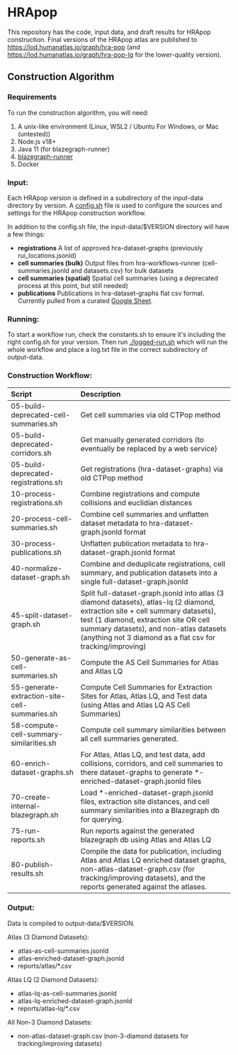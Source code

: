# HRApop

This repository has the code, input data, and draft results for HRApop construction. Final versions of the HRApop atlas are published to <https://lod.humanatlas.io/graph/hra-pop> (and <https://lod.humanatlas.io/graph/hra-pop-lq> for the lower-quality version).

## Construction Algorithm

### Requirements

To run the construction algorithm, you will need:

1. A unix-like environment (Linux, WSL2 / Ubuntu For Windows, or Mac (untested))
2. Node.js v18+
3. Java 11 (for blazegraph-runner)
4. [blazegraph-runner](https://github.com/balhoff/blazegraph-runner/)
5. Docker

### Input:

Each HRApop version is defined in a subdirectory of the input-data directory by version. A [config.sh](input-data/v0.3/config.sh) file is used to configure the sources and settings for the HRApop construction workflow.

In addition to the config.sh file, the input-data/$VERSION directory will have a few things:

- **registrations** A list of approved hra-dataset-graphs (previously rui_locations.jsonld)
- **cell summaries (bulk)** Output files from hra-workflows-runner (cell-summaries.jsonld and datasets.csv) for bulk datasets
- **cell summaries (spatial)** Spatial cell summaries (using a deprecated process at this point, but still needed)
- **publications** Publications in hra-dataset-graphs flat csv format. Currently pulled from a curated [Google Sheet](https://docs.google.com/spreadsheets/d/1MK9KMPAFRHN6aU_e1ghApcbABAdkLGRTiaSUkliLNnw/edit#gid=1240375199).

### Running:

To start a workflow run, check the constants.sh to ensure it's including the right config.sh for your version. Then run [./logged-run.sh](./logged-run.sh) which will run the whole workflow and place a log.txt file in the correct subdirectory of output-data.

### Construction Workflow:

| Script | Description |
| :-- | :-- |
| 05-build-deprecated-cell-summaries.sh | Get cell summaries via old CTPop method |
| 05-build-deprecated-corridors.sh | Get manually generated corridors (to eventually be replaced by a web service) |
| 05-build-deprecated-registrations.sh | Get registrations (hra-dataset-graphs) via old CTPop method |
| 10-process-registrations.sh | Combine registrations and compute collisions and euclidian distances |
| 20-process-cell-summaries.sh | Combine cell summaries and unflatten dataset metadata to hra-dataset-graph.jsonld format |
| 30-process-publications.sh | Unflatten publication metadata to hra-dataset-graph.jsonld format |
| 40-normalize-dataset-graph.sh | Combine and deduplicate registrations, cell summary, and publication datasets into a single full-dataset-graph.jsonld |
| 45-split-dataset-graph.sh | Split full-dataset-graph.jsonld into atlas (3 diamond datasets), atlas-lq (2 diamond, extraction site + cell summary datasets), test (1 diamond, extraction site OR cell summary datasets), and non-atlas datasets (anything not 3 diamond as a flat csv for tracking/improving) |
| 50-generate-as-cell-summaries.sh | Compute the AS Cell Summaries for Atlas and Atlas LQ |
| 55-generate-extraction-site-cell-summaries.sh | Compute Cell Summaries for Extraction Sites for Atlas, Atlas LQ, and Test data (using Atlas and Atlas LQ AS Cell Summaries) |
| 58-compute-cell-summary-similarities.sh | Compute cell summary similarities between all cell summaries generated. |
| 60-enrich-dataset-graphs.sh | For Atlas, Atlas LQ, and test data, add collisions, corridors, and cell summaries to there dataset-graphs to generate *-enriched-dataset-graph.jsonld files |
| 70-create-internal-blazegraph.sh | Load *-enriched-dataset-graph.jsonld files, extraction site distances, and cell summary similarities into a Blazegraph db for querying. |
| 75-run-reports.sh | Run reports against the generated blazegraph db using Atlas and Atlas LQ |
| 80-publish-results.sh | Compile the data for publication, including Atlas and Atlas LQ enriched dataset graphs, non-atlas-dataset-graph.csv (for tracking/improving datasets), and the reports generated against the atlases. |

### Output:

Data is compiled to output-data/$VERSION.

Atlas (3 Diamond Datasets):

- atlas-as-cell-summaries.jsonld
- atlas-enriched-dataset-graph.jsonld
- reports/atlas/*.csv

Atlas LQ (2 Diamond Datasets):

- atlas-lq-as-cell-summaries.jsonld
- atlas-lq-enriched-dataset-graph.jsonld
- reports/atlas-lq/*.csv

All Non-3 Diamond Datasets:

- non-atlas-dataset-graph.csv (non-3-diamond datasets for tracking/improving datasets)
